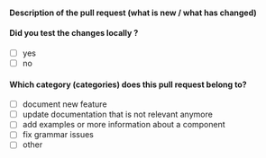 <!-- For external contributors: Make sure that you are on a new branch that started from the `external` branch. -->

#### Description of the pull request (what is new / what has changed)


#### Did you test the changes locally ?
- [ ] yes
- [ ] no

#### Which category (categories) does this pull request belong to?
- [ ] document new feature
- [ ] update documentation that is not relevant anymore
- [ ] add examples or more information about a component
- [ ] fix grammar issues
- [ ] other
